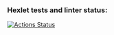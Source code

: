 ### Hexlet tests and linter status:
[![Actions Status](https://github.com/nikitakozlovjr/python-project-49/actions/workflows/hexlet-check.yml/badge.svg)](https://github.com/nikitakozlovjr/python-project-49/actions)